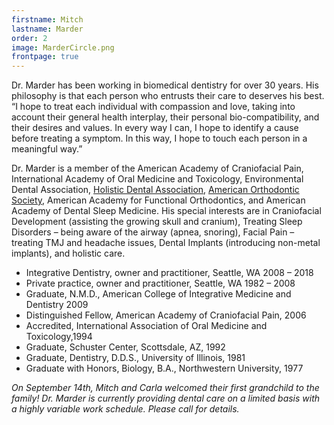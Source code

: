 ```yaml
---
firstname: Mitch
lastname: Marder
order: 2
image: MarderCircle.png
frontpage: true
---
```


Dr. Marder has been working in biomedical dentistry for over 30 years. His philosophy is that each person who entrusts their care to deserves his best. “I hope to treat each individual with compassion and love, taking into account their general health interplay, their personal bio-compatibility, and their desires and values. In every way I can, I hope to identify a cause before treating a symptom. In this way, I hope to touch each person in a meaningful way.”

Dr. Marder is a member of the American Academy of Craniofacial Pain, International Academy of Oral Medicine and Toxicology, Environmental Dental Association, [Holistic Dental Association](http://www.holisticdental.org), [American Orthodontic Society](http://www.orthodontics.com), American Academy for Functional Orthodontics, and American Academy of Dental Sleep Medicine. His special interests are in Craniofacial Development (assisting the growing skull and cranium), Treating Sleep Disorders – being aware of the airway (apnea, snoring), Facial Pain – treating TMJ and headache issues, Dental Implants (introducing non-metal implants), and holistic care.

* Integrative Dentistry, owner and practitioner, Seattle, WA 2008 – 2018
* Private practice, owner and practitioner, Seattle, WA 1982 – 2008
* Graduate, N.M.D., American College of Integrative Medicine and Dentistry 2009
* Distinguished Fellow, American Academy of Craniofacial Pain, 2006
* Accredited, International Association of Oral Medicine and Toxicology,1994
* Graduate, Schuster Center, Scottsdale, AZ, 1992
* Graduate, Dentistry, D.D.S., University of Illinois, 1981
* Graduate with Honors, Biology, B.A., Northwestern University, 1977

_On September 14th, Mitch and Carla welcomed their first grandchild to the family! Dr. Marder is currently providing dental care on a limited basis with a highly variable work schedule. Please call for details._